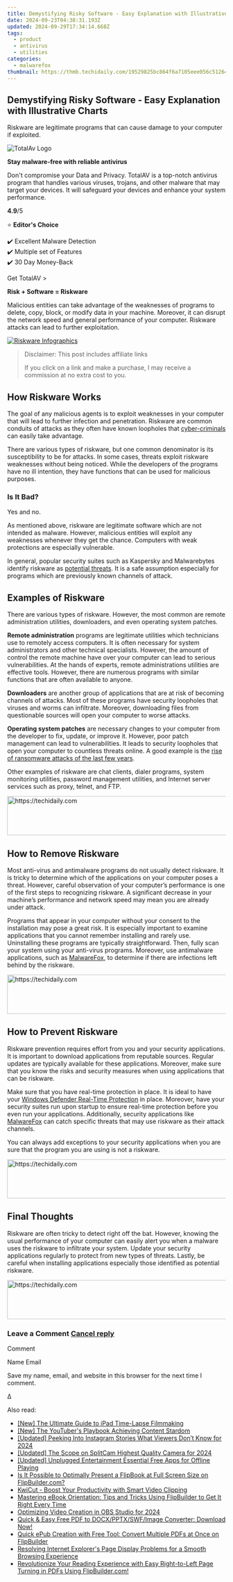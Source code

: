 ```yaml
---
title: Demystifying Risky Software - Easy Explanation with Illustrative Charts
date: 2024-09-23T04:38:31.193Z
updated: 2024-09-29T17:34:14.668Z
tags:
  - product
  - antivirus
  - utilities
categories:
  - malwarefox
thumbnail: https://thmb.techidaily.com/19529825bc864f6a7105eee056c51264b322fc80a0ff9dab5d25b004c909ef6a.jpg
---
```


## Demystifying Risky Software - Easy Explanation with Illustrative Charts

Riskware are legitimate programs that can cause damage to your computer if exploited.

![TotalAv Logo](https://www.malwarefox.com/wp-content/uploads/2024/02/totalav-svg.webp "totalav-svg")

**Stay malware-free with reliable antivirus**

Don't compromise your Data and Privacy. TotalAV is a top-notch antivirus program that handles various viruses, trojans, and other malware that may target your devices. It will safeguard your devices and enhance your system performance.

**4.9**/5

⭐ **Editor's Choice**

✔️ Excellent Malware Detection  
✔️ Multiple set of Features  
✔️ 30 Day Money-Back

[](https://tools.techidaily.com/malwarefox/products/) Get TotalAV > 

**Risk + Software = Riskware**

Malicious entities can take advantage of the weaknesses of programs to delete, copy, block, or modify data in your machine. Moreover, it can disrupt the network speed and general performance of your computer. Riskware attacks can lead to further exploitation.

[![Riskware Infographics](https://www.malwarefox.com/wp-content/uploads/2018/11/riskware-infographics.png)](https://www.malwarefox.com/wp-content/uploads/2018/11/riskware-infographics.png)

>  Disclaimer: This post includes affiliate links
>
>  If you click on a link and make a purchase, I may receive a commission at no extra cost to you.
>

## How Riskware Works

The goal of any malicious agents is to exploit weaknesses in your computer that will lead to further infection and penetration. Riskware are common conduits of attacks as they often have known loopholes that [cyber-criminals](https://tools.techidaily.com/malwarefox/products/) can easily take advantage.

There are various types of riskware, but one common denominator is its susceptibility to be for attacks. In some cases, threats exploit riskware weaknesses without being noticed. While the developers of the programs have no ill intention, they have functions that can be used for malicious purposes.

### Is It Bad?

Yes and no.

As mentioned above, riskware are legitimate software which are not intended as malware. However, malicious entities will exploit any weaknesses whenever they get the chance. Computers with weak protections are especially vulnerable.

In general, popular security suites such as Kaspersky and Malwarebytes identify riskware as [potential threats](https://tools.techidaily.com/malwarefox/products/). It is a safe assumption especially for programs which are previously known channels of attack.

## Examples of Riskware

There are various types of riskware. However, the most common are remote administration utilities, downloaders, and even operating system patches.

**Remote administration** programs are legitimate utilities which technicians use to remotely access computers. It is often necessary for system administrators and other technical specialists. However, the amount of control the remote machine have over your computer can lead to serious vulnerabilities. At the hands of experts, remote administrations utilities are effective tools. However, there are numerous programs with similar functions that are often available to anyone.

**Downloaders** are another group of applications that are at risk of becoming channels of attacks. Most of these programs have security loopholes that viruses and worms can infiltrate. Moreover, downloading files from questionable sources will open your computer to worse attacks.

**Operating system patches** are necessary changes to your computer from the developer to fix, update, or improve it. However, poor patch management can lead to vulnerabilities. It leads to security loopholes that open your computer to countless threats online. A good example is the [rise of ransomware attacks of the last few years](https://channels.theinnovationenterprise.com/articles/how-poor-patch-management-can-lead-to-cyber-security-risk).

Other examples of riskware are chat clients, dialer programs, system monitoring utilities, password management utilities, and Internet server services such as proxy, telnet, and FTP.

<!-- affiliate ads begin -->
<a href="https://aligracehair.sjv.io/c/5597632/2135361/19272" target="_top" id="2135361">
  <img src="//a.impactradius-go.com/display-ad/19272-2135361" border="0" alt="https://techidaily.com" width="728" height="90"/>
</a>
<img height="0" width="0" src="https://aligracehair.sjv.io/i/5597632/2135361/19272" style="position:absolute;visibility:hidden;" border="0" />
<!-- affiliate ads end -->

## How to Remove Riskware

Most anti-virus and antimalware programs do not usually detect riskware. It is tricky to determine which of the applications on your computer poses a threat. However, careful observation of your computer’s performance is one of the first steps to recognizing riskware. A significant decrease in your machine’s performance and network speed may mean you are already under attack.

Programs that appear in your computer without your consent to the installation may pose a great risk. It is especially important to examine applications that you cannot remember installing and rarely use. Uninstalling these programs are typically straightforward. Then, fully scan your system using your anti-virus programs. Moreover, use antimalware applications, such as [MalwareFox](https://tools.techidaily.com/malwarefox/products/), to determine if there are infections left behind by the riskware.

<!-- affiliate ads begin -->
<a href="https://appsumo.8odi.net/c/5597632/2049387/7443" target="_top" id="2049387">
  <img src="//a.impactradius-go.com/display-ad/7443-2049387" border="0" alt="https://techidaily.com" width="728" height="90"/>
</a>
<img height="0" width="0" src="https://appsumo.8odi.net/i/5597632/2049387/7443" style="position:absolute;visibility:hidden;" border="0" />
<!-- affiliate ads end -->

## How to Prevent Riskware

Riskware prevention requires effort from you and your security applications. It is important to download applications from reputable sources. Regular updates are typically available for these applications. Moreover, make sure that you know the risks and security measures when using applications that can be riskware.

Make sure that you have real-time protection in place. It is ideal to have your [Windows Defender Real-Time Protection](https://www.windowschimp.com/windows-10-tutorials-152-windows-defender-real-time-protection/) in place. Moreover, have your security suites run upon startup to ensure real-time protection before you even run your applications. Additionally, security applications like [MalwareFox](https://tools.techidaily.com/malwarefox/products/) can catch specific threats that may use riskware as their attack channels.

You can always add exceptions to your security applications when you are sure that the program you are using is not a riskware.

<!-- affiliate ads begin -->
<a href="https://ephamedtechinc.pxf.io/c/5597632/2137220/26400" target="_top" id="2137220">
  <img src="//a.impactradius-go.com/display-ad/26400-2137220" border="0" alt="https://techidaily.com" width="728" height="90"/>
</a>
<img height="0" width="0" src="https://ephamedtechinc.pxf.io/i/5597632/2137220/26400" style="position:absolute;visibility:hidden;" border="0" />
<!-- affiliate ads end -->

## Final Thoughts

Riskware are often tricky to detect right off the bat. However, knowing the usual performance of your computer can easily alert you when a malware uses the riskware to infiltrate your system. Update your security applications regularly to protect from new types of threats. Lastly, be careful when installing applications especially those identified as potential riskware.

<!-- affiliate ads begin -->
<a href="https://laganoo.pxf.io/c/5597632/1657400/16446" target="_top" id="1657400">
  <img src="//a.impactradius-go.com/display-ad/16446-1657400" border="0" alt="https://techidaily.com" width="728" height="90"/>
</a>
<img height="0" width="0" src="https://laganoo.pxf.io/i/5597632/1657400/16446" style="position:absolute;visibility:hidden;" border="0" />
<!-- affiliate ads end -->

### Leave a Comment [Cancel reply](https://tools.techidaily.com/malwarefox/products/)

Comment

Name Email 

Save my name, email, and website in this browser for the next time I comment.

Δ

<ins class="adsbygoogle"
     style="display:block"
     data-ad-format="autorelaxed"
     data-ad-client="ca-pub-7571918770474297"
     data-ad-slot="1223367746"></ins>

<ins class="adsbygoogle"
     style="display:block"
     data-ad-client="ca-pub-7571918770474297"
     data-ad-slot="8358498916"
     data-ad-format="auto"
     data-full-width-responsive="true"></ins>

<span class="atpl-alsoreadstyle">Also read:</span>
<div><ul>
<li><a href="https://digital-screen-recording.techidaily.com/new-the-ultimate-guide-to-ipad-time-lapse-filmmaking/"><u>[New] The Ultimate Guide to iPad Time-Lapse Filmmaking</u></a></li>
<li><a href="https://youtube-zero.techidaily.com/he-youtubers-playbook-achieving-content-stardom/"><u>[New] The YouTuber's Playbook Achieving Content Stardom</u></a></li>
<li><a href="https://instagram-video-files.techidaily.com/updated-peeking-into-instagram-stories-what-viewers-dont-know-for-2024/"><u>[Updated] Peeking Into Instagram Stories What Viewers Don’t Know for 2024</u></a></li>
<li><a href="https://remote-screen-capture.techidaily.com/updated-the-scope-on-splitcam-highest-quality-camera-for-2024/"><u>[Updated] The Scope on SplitCam Highest Quality Camera for 2024</u></a></li>
<li><a href="https://screen-recording.techidaily.com/updated-unplugged-entertainment-essential-free-apps-for-offline-playing/"><u>[Updated] Unplugged Entertainment Essential Free Apps for Offline Playing</u></a></li>
<li><a href="https://discover-excellent.techidaily.com/is-it-possible-to-optimally-present-a-flipbook-at-full-screen-size-on-flipbuildercom/"><u>Is It Possible to Optimally Present a FlipBook at Full Screen Size on FlipBuilder.com?</u></a></li>
<li><a href="https://tools.techidaily.com/wondershare/kwicut/download/"><u>KwiCut - Boost Your Productivity with Smart Video Clipping</u></a></li>
<li><a href="https://discover-excellent.techidaily.com/mastering-ebook-orientation-tips-and-tricks-using-flipbuilder-to-get-it-right-every-time/"><u>Mastering eBook Orientation: Tips and Tricks Using FlipBuilder to Get It Right Every Time</u></a></li>
<li><a href="https://screen-capture.techidaily.com/optimizing-video-creation-in-obs-studio-for-2024/"><u>Optimizing Video Creation in OBS Studio for 2024</u></a></li>
<li><a href="https://discover-excellent.techidaily.com/quick-and-easy-free-pdf-to-docxpptxswfimage-converter-download-now/"><u>Quick & Easy Free PDF to DOCX/PPTX/SWF/Image Converter: Download Now!</u></a></li>
<li><a href="https://discover-excellent.techidaily.com/quick-epub-creation-with-free-tool-convert-multiple-pdfs-at-once-on-flipbuilder/"><u>Quick ePub Creation with Free Tool: Convert Multiple PDFs at Once on FlipBuilder</u></a></li>
<li><a href="https://program-issues.techidaily.com/resolving-internet-explorers-page-display-problems-for-a-smooth-browsing-experience/"><u>Resolving Internet Explorer's Page Display Problems for a Smooth Browsing Experience</u></a></li>
<li><a href="https://discover-excellent.techidaily.com/revolutionize-your-reading-experience-with-easy-right-to-left-page-turning-in-pdfs-using-flipbuildercom/"><u>Revolutionize Your Reading Experience with Easy Right-to-Left Page Turning in PDFs Using FlipBuilder.com!</u></a></li>
</ul></div>

